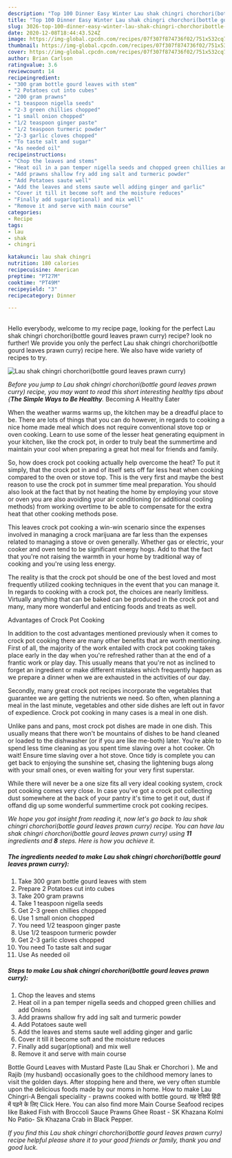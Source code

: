 ```yaml
---
description: "Top 100 Dinner Easy Winter Lau shak chingri chorchori(bottle gourd leaves prawn curry)"
title: "Top 100 Dinner Easy Winter Lau shak chingri chorchori(bottle gourd leaves prawn curry)"
slug: 3026-top-100-dinner-easy-winter-lau-shak-chingri-chorchoribottle-gourd-leaves-prawn-curry
date: 2020-12-08T18:44:43.524Z
image: https://img-global.cpcdn.com/recipes/07f307f874736f02/751x532cq70/lau-shak-chingri-chorchoribottle-gourd-leaves-prawn-curry-recipe-main-photo.jpg
thumbnail: https://img-global.cpcdn.com/recipes/07f307f874736f02/751x532cq70/lau-shak-chingri-chorchoribottle-gourd-leaves-prawn-curry-recipe-main-photo.jpg
cover: https://img-global.cpcdn.com/recipes/07f307f874736f02/751x532cq70/lau-shak-chingri-chorchoribottle-gourd-leaves-prawn-curry-recipe-main-photo.jpg
author: Brian Carlson
ratingvalue: 3.6
reviewcount: 14
recipeingredient:
- "300 gram bottle gourd leaves with stem"
- "2 Potatoes cut into cubes"
- "200 gram prawns"
- "1 teaspoon nigella seeds"
- "2-3 green chillies chopped"
- "1 small onion chopped"
- "1/2 teaspoon ginger paste"
- "1/2 teaspoon turmeric powder"
- "2-3 garlic cloves chopped"
- "To taste salt and sugar"
- "As needed oil"
recipeinstructions:
- "Chop the leaves and stems"
- "Heat oil in a pan temper nigella seeds and chopped green chillies and add Onions"
- "Add prawns shallow fry add ing salt and turmeric powder"
- "Add Potatoes saute well"
- "Add the leaves and stems saute well adding ginger and garlic"
- "Cover it till it become soft and the moisture reduces"
- "Finally add sugar(optional) and mix well"
- "Remove it and serve with main course"
categories:
- Recipe
tags:
- lau
- shak
- chingri

katakunci: lau shak chingri 
nutrition: 180 calories
recipecuisine: American
preptime: "PT27M"
cooktime: "PT49M"
recipeyield: "3"
recipecategory: Dinner

---
```

<br>
Hello everybody, welcome to my recipe page, looking for the perfect Lau shak chingri chorchori(bottle gourd leaves prawn curry) recipe? look no further! We provide you only the perfect Lau shak chingri chorchori(bottle gourd leaves prawn curry) recipe here. We also have wide variety of recipes to try.
<br>


![Lau shak chingri chorchori(bottle gourd leaves prawn curry)](https://img-global.cpcdn.com/recipes/07f307f874736f02/751x532cq70/lau-shak-chingri-chorchoribottle-gourd-leaves-prawn-curry-recipe-main-photo.jpg)

<i>Before you jump to Lau shak chingri chorchori(bottle gourd leaves prawn curry) recipe, you may want to read this short interesting healthy tips about {<strong>The Simple Ways to Be Healthy</strong>.</i>
Becoming A Healthy Eater


When the weather warms warms up, the kitchen may be a dreadful place to be. There are lots of things that you can do however, in regards to cooking a nice home made meal which does not require conventional stove top or oven cooking. Learn to use some of the lesser heat generating equipment in your kitchen, like the crock pot, in order to truly beat the summertime and maintain your cool when preparing a great hot meal for friends and family.

So, how does crock pot cooking actually help overcome the heat? To put it simply, that the crock pot in and of itself sets off far less heat when cooking compared to the oven or stove top. This is the very first and maybe the best reason to use the crock pot in summer time meal preparation. You should also look at the fact that by not heating the home by employing your stove or oven you are also avoiding your air conditioning (or additional cooling methods) from working overtime to be able to compensate for the extra heat that other cooking methods pose.

This leaves crock pot cooking a win-win scenario since the expenses involved in managing a crock marijuana are far less than the expenses related to managing a stove or oven generally. Whether gas or electric, your cooker and oven tend to be significant energy hogs. Add to that the fact that you're not raising the warmth in your home by traditional way of cooking and you're using less energy.

 The reality is that the crock pot should be one of the best loved and most frequently utilized cooking techniques in the event that you can manage it. In regards to cooking with a crock pot, the choices are nearly limitless.  Virtually anything that can be baked can be produced in the crock pot and many, many more wonderful and enticing foods and treats as well.

Advantages of Crock Pot Cooking

In addition to the cost advantages mentioned previously when it comes to crock pot cooking there are many other benefits that are worth mentioning. First of all, the majority of the work entailed with crock pot cooking takes place early in the day when you're refreshed rather than at the end of a frantic work or play day. This usually means that you're not as inclined to forget an ingredient or make different mistakes which frequently happen as we prepare a dinner when we are exhausted in the activities of our day.

Secondly, many great crock pot recipes incorporate the vegetables that guarantee we are getting the nutrients we need. So often, when planning a meal in the last minute, vegetables and other side dishes are left out in favor of expedience. Crock pot cooking in many cases is a meal in one dish.

 Unlike pans and pans, most crock pot dishes are made in one dish. This usually means that there won't be mountains of dishes to be hand cleaned or loaded to the dishwasher (or if you are like me-both) later. You're able to spend less time cleaning as you spent time slaving over a hot cooker. Oh wait! Ensure time slaving over a hot stove. Once tidy is complete you can get back to enjoying the sunshine set, chasing the lightening bugs along with your small ones, or even waiting for your very first superstar.

While there will never be a one size fits all very ideal cooking system, crock pot cooking comes very close. In case you've got a crock pot collecting dust somewhere at the back of your pantry it's time to get it out, dust if offand dig up some wonderful summertime crock pot cooking recipes.


<i>We hope you got insight from reading it, now let's go back to lau shak chingri chorchori(bottle gourd leaves prawn curry) recipe. You can have lau shak chingri chorchori(bottle gourd leaves prawn curry) using <strong>11</strong> ingredients and <strong>8</strong> steps. Here is how you achieve it.
</i>

##### The ingredients needed to make Lau shak chingri chorchori(bottle gourd leaves prawn curry):

1. Take 300 gram bottle gourd leaves with stem
1. Prepare 2 Potatoes cut into cubes
1. Take 200 gram prawns
1. Take 1 teaspoon nigella seeds
1. Get 2-3 green chillies chopped
1. Use 1 small onion chopped
1. You need 1/2 teaspoon ginger paste
1. Use 1/2 teaspoon turmeric powder
1. Get 2-3 garlic cloves chopped
1. You need To taste salt and sugar
1. Use As needed oil


##### Steps to make Lau shak chingri chorchori(bottle gourd leaves prawn curry):

1. Chop the leaves and stems
1. Heat oil in a pan temper nigella seeds and chopped green chillies and add Onions
1. Add prawns shallow fry add ing salt and turmeric powder
1. Add Potatoes saute well
1. Add the leaves and stems saute well adding ginger and garlic
1. Cover it till it become soft and the moisture reduces
1. Finally add sugar(optional) and mix well
1. Remove it and serve with main course


Bottle Gourd Leaves with Mustard Paste (Lau Shak er Chorchori ). Me and Rajib (my husband) occasionally goes to the childhood memory lanes to visit the golden days. After stopping here and there, we very often stumble upon the delicious foods made by our moms in home. How to make Lau Chingri-A Bengali speciality - prawns cooked with bottle gourd. यह रेसिपी हिंदी में पढ़ने के लिए Click Here. You can also find more Main Course Seafood recipes like Baked Fish with Broccoli Sauce Prawns Ghee Roast - SK Khazana Kolmi No Patio- Sk Khazana Crab in Black Pepper. 

<i>If you find this Lau shak chingri chorchori(bottle gourd leaves prawn curry) recipe helpful please share it to your good friends or family, thank you and good luck.</i>
